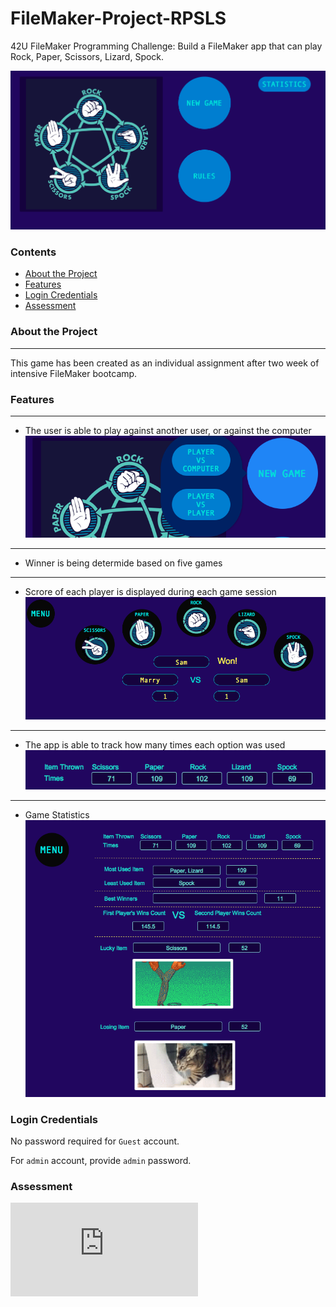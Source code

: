 # FileMaker-Project-RPSLS

 42U FileMaker Programming Challenge: Build a FileMaker app that can play Rock, Paper, Scissors, Lizard, Spock.
 
 ![GameMenu](/img/GameMenu.png)

### Contents
* [About the Project](#About-the-Project)
* [Features](#Features)
* [Login Credentials](#Login-Credentials)
* [Assessment](#Assessment)


### About the Project
-------------------------
This game has been created as an individual assignment after two week of intensive FileMaker bootcamp.

### Features
-----------------
* The user is able to play against another user, or against the computer
![Games](/img/Against.png)
-----------------------------------------------------------------------------
* Winner is being determide based on five games
-----------------------------------------------------------------------------
* Scrore of each player is displayed during each game session
![Scores](/img/Scores.png)
------------------------------------------------------------------------------
* The app is able to track how many times each option was used
![OptionUsed](/img/OptionUsed.png)
---------------------------------------------------------------------------------
* Game Statistics 
![GameStat](/img/GameStat.png)

### Login Credentials

No password required for `Guest` account.

For `admin` account, provide `admin` password. 

### Assessment
![Assess](https://github.com/olgOk/FileMaker-Project-RPSLS/blob/master/Volha%20Okrut_Indivicual%20Project%20Assessment.pdf)
